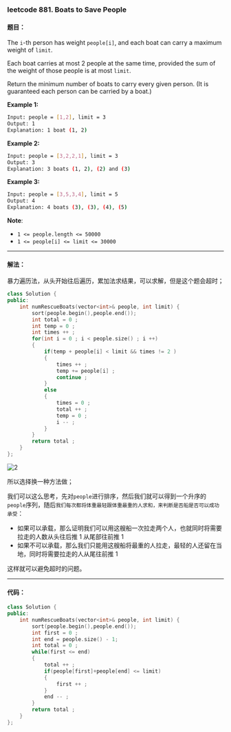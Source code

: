 ### leetcode 881. Boats to Save People 

#### 题目：

The `i`-th person has weight `people[i]`, and each boat can carry a maximum weight of `limit`.

Each boat carries at most 2 people at the same time, provided the sum of the weight of those people is at most `limit`.

Return the minimum number of boats to carry every given person.  (It is guaranteed each person can be carried by a boat.)

 

**Example 1:**

```bash
Input: people = [1,2], limit = 3
Output: 1
Explanation: 1 boat (1, 2)
```

**Example 2:**

```bash
Input: people = [3,2,2,1], limit = 3
Output: 3
Explanation: 3 boats (1, 2), (2) and (3)
```

**Example 3:**

```bash
Input: people = [3,5,3,4], limit = 5
Output: 4
Explanation: 4 boats (3), (3), (4), (5)
```

**Note**:

- `1 <= people.length <= 50000`
- `1 <= people[i] <= limit <= 30000`

----

#### 解法：

暴力遍历法，从头开始往后遍历，累加法求结果，可以求解，但是这个题会超时；

```cpp
class Solution {
public:
    int numRescueBoats(vector<int>& people, int limit) {
        sort(people.begin(),people.end());
        int total = 0 ; 
        int temp = 0 ; 
        int times ++ ;
        for(int i = 0 ; i < people.size() ; i ++)
        {
            if(temp + people[i] < limit && times != 2 )
            {
                times ++ ;
                temp += people[i] ;
                continue ;
            }
            else
            {
                times = 0 ;
                total ++ ;
                temp = 0 ;
                i -- ;
            }
        }
        return total ;
    }
};
```

![2](https://img-blog.csdnimg.cn/20181223160828405.png?x-oss-process=image/watermark,type_ZmFuZ3poZW5naGVpdGk,shadow_10,text_aHR0cHM6Ly9ibG9nLmNzZG4ubmV0L3d5eHd5eDQ2OTQxMDkzMA==,size_16,color_FFFFFF,t_70)

所以选择换一种方法做；

我们可以这么思考，先对`people`进行排序，然后我们就可以得到一个升序的`people`序列，随后`我们每次都将体重最轻跟体重最重的人求和，来判断是否船是否可以成功承受`：

- 如果可以承载，那么证明我们可以用这艘船一次拉走两个人，也就同时将需要拉走的人数从头往后推 1 从尾部往前推 1  
- 如果不可以承载，那么我们只能用这艘船将最重的人拉走，最轻的人还留在当地，同时将需要拉走的人从尾往前推 1 

这样就可以避免超时的问题。

-----

#### 代码：

```cpp
class Solution {
public:
    int numRescueBoats(vector<int>& people, int limit) {
        sort(people.begin(),people.end());
        int first = 0 ;
        int end = people.size() - 1;
        int total = 0 ;
        while(first <= end)
        {
            total ++ ;
            if(people[first]+people[end] <= limit)
            {
                first ++ ;
            }
            end -- ;
        }
        return total ;
    }
};
```

